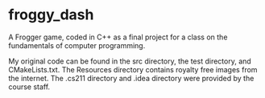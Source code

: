 # froggy_dash
A Frogger game, coded in C++ as a final project for a class on the fundamentals of computer programming.

My original code can be found in the src directory, the test directory, and CMakeLists.txt.
The Resources directory contains royalty free images from the internet.
The .cs211 directory and .idea directory were provided by the course staff.
